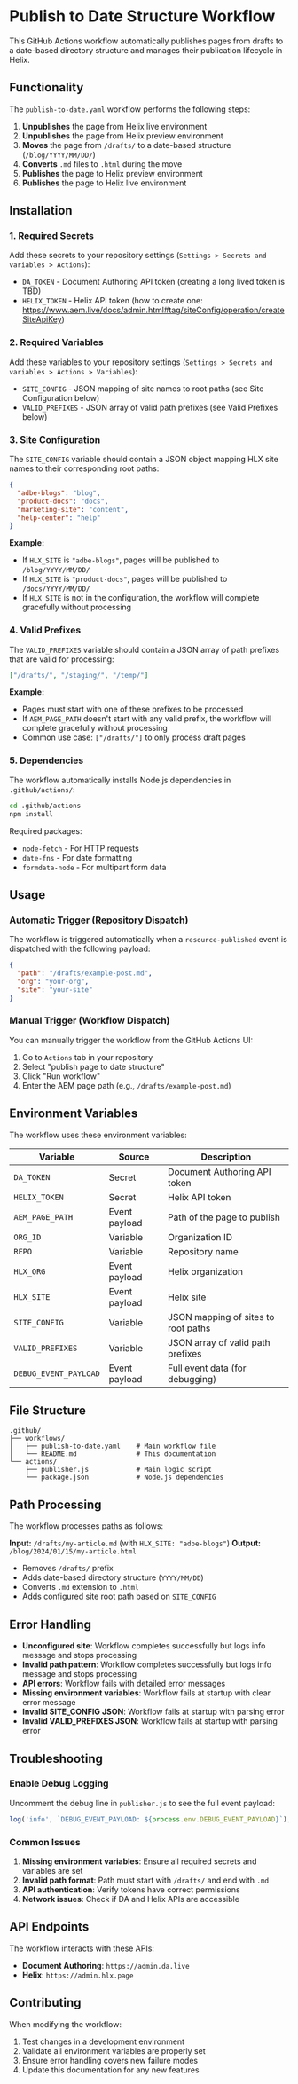 # Publish to Date Structure Workflow

This GitHub Actions workflow automatically publishes pages from drafts to a date-based directory structure and manages their publication lifecycle in Helix.

## Functionality

The `publish-to-date.yaml` workflow performs the following steps:

1. **Unpublishes** the page from Helix live environment
2. **Unpublishes** the page from Helix preview environment  
3. **Moves** the page from `/drafts/` to a date-based structure (`/blog/YYYY/MM/DD/`)
4. **Converts** `.md` files to `.html` during the move
5. **Publishes** the page to Helix preview environment
6. **Publishes** the page to Helix live environment

## Installation

### 1. Required Secrets

Add these secrets to your repository settings (`Settings > Secrets and variables > Actions`):

- `DA_TOKEN` - Document Authoring API token (creating a long lived token is TBD)
- `HELIX_TOKEN` - Helix API token (how to create one: https://www.aem.live/docs/admin.html#tag/siteConfig/operation/createSiteApiKey)

### 2. Required Variables

Add these variables to your repository settings (`Settings > Secrets and variables > Actions > Variables`):

- `SITE_CONFIG` - JSON mapping of site names to root paths (see Site Configuration below)
- `VALID_PREFIXES` - JSON array of valid path prefixes (see Valid Prefixes below)

### 3. Site Configuration

The `SITE_CONFIG` variable should contain a JSON object mapping HLX site names to their corresponding root paths:

```json
{
  "adbe-blogs": "blog",
  "product-docs": "docs", 
  "marketing-site": "content",
  "help-center": "help"
}
```

**Example:**
- If `HLX_SITE` is `"adbe-blogs"`, pages will be published to `/blog/YYYY/MM/DD/`
- If `HLX_SITE` is `"product-docs"`, pages will be published to `/docs/YYYY/MM/DD/`
- If `HLX_SITE` is not in the configuration, the workflow will complete gracefully without processing

### 4. Valid Prefixes

The `VALID_PREFIXES` variable should contain a JSON array of path prefixes that are valid for processing:

```json
["/drafts/", "/staging/", "/temp/"]
```

**Example:**
- Pages must start with one of these prefixes to be processed
- If `AEM_PAGE_PATH` doesn't start with any valid prefix, the workflow will complete gracefully without processing
- Common use case: `["/drafts/"]` to only process draft pages

### 5. Dependencies

The workflow automatically installs Node.js dependencies in `.github/actions/`:

```bash
cd .github/actions
npm install
```

Required packages:
- `node-fetch` - For HTTP requests
- `date-fns` - For date formatting
- `formdata-node` - For multipart form data

## Usage

### Automatic Trigger (Repository Dispatch)

The workflow is triggered automatically when a `resource-published` event is dispatched with the following payload:

```json
{
  "path": "/drafts/example-post.md",
  "org": "your-org",
  "site": "your-site"
}
```

### Manual Trigger (Workflow Dispatch)

You can manually trigger the workflow from the GitHub Actions UI:

1. Go to `Actions` tab in your repository
2. Select "publish page to date structure"
3. Click "Run workflow"
4. Enter the AEM page path (e.g., `/drafts/example-post.md`)

## Environment Variables

The workflow uses these environment variables:

| Variable | Source | Description |
|----------|--------|-------------|
| `DA_TOKEN` | Secret | Document Authoring API token |
| `HELIX_TOKEN` | Secret | Helix API token |
| `AEM_PAGE_PATH` | Event payload | Path of the page to publish |
| `ORG_ID` | Variable | Organization ID |
| `REPO` | Variable | Repository name |
| `HLX_ORG` | Event payload | Helix organization |
| `HLX_SITE` | Event payload | Helix site |
| `SITE_CONFIG` | Variable | JSON mapping of sites to root paths |
| `VALID_PREFIXES` | Variable | JSON array of valid path prefixes |
| `DEBUG_EVENT_PAYLOAD` | Event payload | Full event data (for debugging) |

## File Structure

```
.github/
├── workflows/
│   ├── publish-to-date.yaml    # Main workflow file
│   └── README.md               # This documentation
└── actions/
    ├── publisher.js            # Main logic script
    └── package.json            # Node.js dependencies
```

## Path Processing

The workflow processes paths as follows:

**Input:** `/drafts/my-article.md` (with `HLX_SITE: "adbe-blogs"`)
**Output:** `/blog/2024/01/15/my-article.html`

- Removes `/drafts/` prefix
- Adds date-based directory structure (`YYYY/MM/DD`)
- Converts `.md` extension to `.html`
- Adds configured site root path based on `SITE_CONFIG`

## Error Handling

- **Unconfigured site**: Workflow completes successfully but logs info message and stops processing
- **Invalid path pattern**: Workflow completes successfully but logs info message and stops processing  
- **API errors**: Workflow fails with detailed error messages
- **Missing environment variables**: Workflow fails at startup with clear error message
- **Invalid SITE_CONFIG JSON**: Workflow fails at startup with parsing error
- **Invalid VALID_PREFIXES JSON**: Workflow fails at startup with parsing error

## Troubleshooting

### Enable Debug Logging

Uncomment the debug line in `publisher.js` to see the full event payload:

```js
log('info', `DEBUG_EVENT_PAYLOAD: ${process.env.DEBUG_EVENT_PAYLOAD}`);
```

### Common Issues

1. **Missing environment variables**: Ensure all required secrets and variables are set
2. **Invalid path format**: Path must start with `/drafts/` and end with `.md`
3. **API authentication**: Verify tokens have correct permissions
4. **Network issues**: Check if DA and Helix APIs are accessible

## API Endpoints

The workflow interacts with these APIs:

- **Document Authoring**: `https://admin.da.live`
- **Helix**: `https://admin.hlx.page`

## Contributing

When modifying the workflow:

1. Test changes in a development environment
2. Validate all environment variables are properly set
3. Ensure error handling covers new failure modes
4. Update this documentation for any new features 